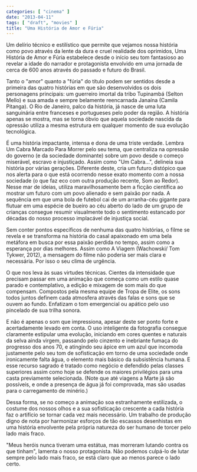 ```yaml
---
categories: [ "cinema" ]
date: "2013-04-11"
tags: [ "draft", "movies" ]
title: "Uma História de Amor e Fúria"
---
```

Um delírio técnico e estilístico que permite que vejamos nossa
história como povo através da lente da dura e cruel realidade dos
oprimidos, Uma História de Amor e Fúria estabelece desde o início seu
tom fantasioso ao revelar a idade do narrador e protagonista envolvido em
uma jornada de cerca de 600 anos através do passado e futuro do Brasil.

Tanto o "amor" quanto a "fúria" do título podem ser sentidos desde
a primeira das quatro histórias em que são desenvolvidos os dois
personagens principais: um guerreiro imortal da tribo Tupinambá (Selton
Mello) e sua amada e sempre belamente reencarnada Janaína (Camila
Pitanga). O Rio de Janeiro, palco da história, já nasce de uma luta
sanguinária entre franceses e portugueses pelo poder da região. A
história apenas se mostra, mas se torna óbvio que aquela sociedade
nascida da opressão utiliza a mesma estrutura em qualquer momento de
sua evolução tecnológica.

É uma história impactante, intensa e dona de uma triste verdade. Lembra
Um Cabra Marcado Para Morrer pelo seu tema, que centraliza na opressão
do governo (e da sociedade dominante) sobre um povo desde o começo
miserável, escravo e injustiçado. Assim como "Um Cabra...", delineia
sua história por várias gerações. Diferente deste, cria um futuro
distópico que nos alerta para o que está ocorrendo nesse exato momento
com a nossa sociedade (o que faz eco com outra produção recente, Som
ao Redor). Nesse mar de ideias, utiliza maravilhosamente bem a ficção
científica ao mostrar um futuro com um povo alienado e sem paixão por
nada. A sequência em que uma bola de futebol cai de um arranha-céu
gigante para flutuar em uma espécie de bueiro ao céu aberto do lado
de um grupo de crianças consegue resumir visualmente todo o sentimento
estancado por décadas do nosso processo implacável de injustiça
social.

Sem conter pontos específicos de nenhuma das quatro histórias, o
filme se revela e se transforma na história do casal apaixonado em
uma bela metáfora em busca por essa paixão perdida no tempo, assim
como a esperança por dias melhores. Assim como A Viagem (Wachowski/
Tom Tykwer, 2012), a mensagem do filme não poderia ser mais clara e
necessária. Por isso o seu clima de urgência.

O que nos leva às suas virtudes técnicas. Cientes da intensidade
que precisam passar em uma animação que começa como um estilo
quase parado e contemplativo, a edição e mixagem de som mais do que
compensam. Compostos pela mesma equipe de Tropa de Elite, os sons todos
juntos definem cada atmosfera através das falas e sons que se ouvem
ao fundo. Enfatizam o tom emergencial ou apático pelo uso pincelado de
sua trilha sonora.

E não é apenas o som que impressiona, apesar deste ser ponto forte e
acertadamente levado em conta. O uso inteligente da fotografia consegue
claramente estipular uma evolução, iniciando em cores quentes e naturais
da selva ainda virgem, passando pelo cinzento e inebriante fumaça do
progresso dos anos 70, e atingindo seu ápice em um azul que incomoda
justamente pelo seu tom de sofisticação em torno de uma sociedade
onde ironicamente falta água, o elemento mais básico da subsistência
humana. E esse recurso sagrado é tratado como negócio e defendido pelas
classes superiores assim como hoje se defende os maiores privilégios
para uma casta previamente selecionada. (Note que até viagens a Marte
já são possíveis, e onde a presença de água já foi comprovada,
mas são usadas para o carregamento de minério.)

Dessa forma, se no começo a animação soa estranhamente estilizada,
o costume dos nossos olhos e a sua sofisticação crescente a cada
história faz o artifício se tornar cada vez mais necessário. Um
trabalho de produção digno de nota por harmonizar esforços de tão
escassos desenhistas em uma história envolvente pela própria natureza
do ser humano de torcer pelo lado mais fraco.

"Meus heróis nunca tiveram uma estátua, mas morreram lutando contra
os que tinham", lamenta o nosso protagonista. Não podemos culpá-lo de
lutar sempre pelo lado mais fraco, se está claro que ao menos parece
o lado certo.

